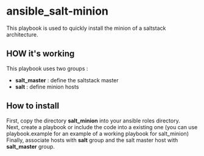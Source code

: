 ansible_salt-minion
===================

This playbook is used to quickly install the minion of a saltstack architecture.

## HOW it's working

This playbook uses two groups :
  - **salt_master** : define the saltstack master
  - **salt** : define minion hosts

## How to install

First, copy the directory **salt_minion** into your ansible roles directory.  
Next, create a playbook or include the code into a existing one (you can use playbook.example for an example of a working playbook for salt_minion)
Finally, associate hosts with **salt** group and the salt master host with **salt_master** group.
